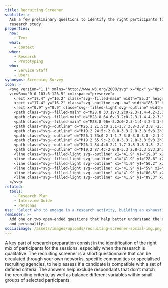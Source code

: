 ```yaml
---
title: Recruiting Screener
subtitle: >-
  Ask a few preliminary questions to identify the right participants for a
  research study.
properties:
  how:
    - Text
  what:
    - Context
  when:
    - Research
    - Prototyping
  who:
    - Service Staff
    - Users
synonyms: Screening Survey
icon: >
  <svg version="1.1" xmlns="http://www.w3.org/2000/svg" x="0px" y="0px"
  viewBox="0 0 103.6 126.5" xml:space="preserve">
    <rect x="17.4" y="16.2" class="svg--filled-main" width="85.3" height="109.4"/>
    <rect x="17.4" y="16.2" class="svg--outline svg--bw" width="85.3" height="109.4"/>
    <rect x="0.9" y="0.9" class="svg--filled-light svg--outline" width="87.5" height="109.4"/>
    <path class="svg--filled-main" d="M28.8 33.1v-3.2c0-2.3-1.4-4.2-3.3-5h-6.2c-2 0.8-3.3 2.8-3.3 5v3.2H28.8z"/>
    <path class="svg--filled-main" d="M28.8 64.6v-3.2c0-2.3-1.4-4.2-3.3-5h-6.2c-2 0.8-3.3 2.8-3.3 5v3.2H28.8z"/>
    <path class="svg--filled-main" d="M28.8 96v-3.2c0-2.3-1.4-4.2-3.3-5h-6.2c-2 0.8-3.3 2.8-3.3 5V96H28.8z"/>
    <path class="svg--outline" d="M26.1 21.5c0 2.1-1.7 3.8-3.8 3.8 -2.1 0-3.8-1.7-3.8-3.8v-1.3c0-2.1 1.7-3.8 3.8-3.8 2.1 0 3.8 1.7 3.8 3.8V21.5z"/>
    <path class="svg--outline" d="M19.2 24.5c-2 0.8-3.3 2.8-3.3 5v3.2h12.9v-3.2c0-2.3-1.4-4.2-3.3-5"/>
    <path class="svg--outline" d="M26.1 53c0 2.1-1.7 3.8-3.8 3.8 -2.1 0-3.8-1.7-3.8-3.8v-1.3c0-2.1 1.7-3.8 3.8-3.8 2.1 0 3.8 1.7 3.8 3.8V53z"/>
    <path class="svg--outline" d="M19.2 55.9c-2 0.8-3.3 2.8-3.3 5v3.2h12.9V61c0-2.3-1.4-4.2-3.3-5"/>
    <path class="svg--outline" d="M26.1 84.4c0 2.1-1.7 3.8-3.8 3.8 -2.1 0-3.8-1.7-3.8-3.8v-1.3c0-2.1 1.7-3.8 3.8-3.8 2.1 0 3.8 1.7 3.8 3.8V84.4z"/>
    <path class="svg--outline" d="M19.2 87.4c-2 0.8-3.3 2.8-3.3 5v3.2h12.9v-3.2c0-2.3-1.4-4.2-3.3-5"/>
    <line class="svg--filled-light svg--outline" x1="41.9" y1="19.8" x2="52.4" y2="19.8"/>
    <line class="svg--filled-light svg--outline" x1="41.9" y1="28.6" x2="74.6" y2="28.6"/>
    <line class="svg--filled-light svg--outline" x1="41.9" y1="50.2" x2="52.4" y2="50.2"/>
    <line class="svg--filled-light svg--outline" x1="41.9" y1="59" x2="74.6" y2="59"/>
    <line class="svg--filled-light svg--outline" x1="41.9" y1="80.5" x2="52.4" y2="80.5"/>
    <line class="svg--filled-light svg--outline" x1="41.9" y1="89.3" x2="74.6" y2="89.3"/>
  </svg>
related:
  tools:
    - Research Plan
    - Interview Guide
    - Personas
use: 'Select who to engage in a research activity, building an exhaustive panel.'
reminder: >-
  Add one or two open-ended questions that help better understand the approach
  and personality.
socialimage: /assets/images/uploads/recruiting-screener-social-img.png
---
```

A key part of research preparation consist in the identification of the right mix of participants for the sessions, especially when the research is qualitative. The recruiting screener is a short questionnaire that can be circulated through your own networks, specific communities or specialised recruiting agencies, to help assess if a candidate is compatible with a set of defined criteria. The answers help exclude respondants that don't match the recruiting criteria, as well as balance different variables within small groups of selected participants.
